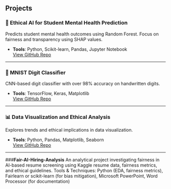 ## Projects

### 🧠 Ethical AI for Student Mental Health Prediction
Predicts student mental health outcomes using Random Forest. Focus on fairness and transparency using SHAP values.
- **Tools**: Python, Scikit-learn, Pandas, Jupyter Notebook  
[View GitHub Repo](https://github.com/hunterfernandez0831/Ethical-AI-for-Student-Mental-Health-Prediction)

---

### 🔢 MNIST Digit Classifier
CNN-based digit classifier with over 98% accuracy on handwritten digits.
- **Tools**: TensorFlow, Keras, Matplotlib  
[View GitHub Repo](https://github.com/hunterfernandez0831/MNIST-Digit-Classifier)

---

### 📊 Data Visualization and Ethical Analysis
Explores trends and ethical implications in data visualization.
- **Tools**: Python, Pandas, Matplotlib, Seaborn  
[View GitHub Repo](https://github.com/hunterfernandez0831/Data-Visualization-and-Ethical-Analysis)

---

###**Fair-AI-Hiring-Analysis**
An analytical project investigating fairness in AI-based resume screening using Kaggle resume data, fairness metrics, and ethical guidelines.
 Tools & Techniques: Python (EDA, fairness metrics), Fairlearn or scikit-learn (for bias mitigation), Microsoft PowerPoint, Word Processor (for documentation)

